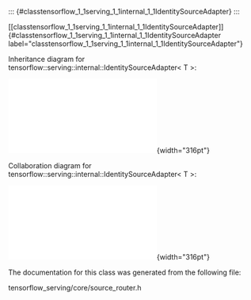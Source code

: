 ::: {#classtensorflow_1_1serving_1_1internal_1_1IdentitySourceAdapter}
:::

[\[classtensorflow\_1\_1serving\_1\_1internal\_1\_1IdentitySourceAdapter\]]{#classtensorflow_1_1serving_1_1internal_1_1IdentitySourceAdapter
label="classtensorflow_1_1serving_1_1internal_1_1IdentitySourceAdapter"}

Inheritance diagram for
tensorflow::serving::internal::IdentitySourceAdapter$<$ T $>$:

![image](classtensorflow_1_1serving_1_1internal_1_1IdentitySourceAdapter__inherit__graph.pdf){width="316pt"}

Collaboration diagram for
tensorflow::serving::internal::IdentitySourceAdapter$<$ T $>$:

![image](classtensorflow_1_1serving_1_1internal_1_1IdentitySourceAdapter__coll__graph.pdf){width="316pt"}

The documentation for this class was generated from the following file:

tensorflow\_serving/core/source\_router.h
